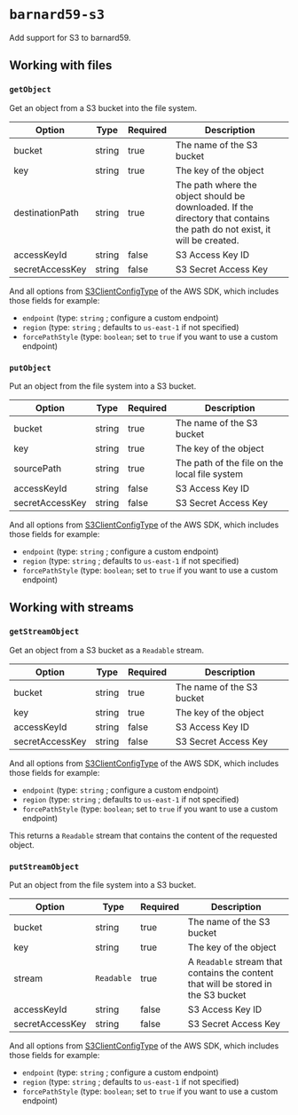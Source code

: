 # `barnard59-s3`

Add support for S3 to barnard59.

## Working with files

### `getObject`

Get an object from a S3 bucket into the file system.

| Option          | Type   | Required | Description                                                                                                               |
| --------------- | ------ | -------- | ------------------------------------------------------------------------------------------------------------------------- |
| bucket          | string | true     | The name of the S3 bucket                                                                                                 |
| key             | string | true     | The key of the object                                                                                                     |
| destinationPath | string | true     | The path where the object should be downloaded. If the directory that contains the path do not exist, it will be created. |
| accessKeyId     | string | false    | S3 Access Key ID                                                                                                          |
| secretAccessKey | string | false    | S3 Secret Access Key                                                                                                      |

And all options from [S3ClientConfigType](https://docs.aws.amazon.com/AWSJavaScriptSDK/v3/latest/Package/-aws-sdk-client-s3/TypeAlias/S3ClientConfigType/) of the AWS SDK, which includes those fields for example:

- `endpoint` (type: `string` ; configure a custom endpoint)
- `region` (type: `string` ; defaults to `us-east-1` if not specified)
- `forcePathStyle` (type: `boolean`; set to `true` if you want to use a custom endpoint)

### `putObject`

Put an object from the file system into a S3 bucket.

| Option          | Type   | Required | Description                                   |
| --------------- | ------ | -------- | --------------------------------------------- |
| bucket          | string | true     | The name of the S3 bucket                     |
| key             | string | true     | The key of the object                         |
| sourcePath      | string | true     | The path of the file on the local file system |
| accessKeyId     | string | false    | S3 Access Key ID                              |
| secretAccessKey | string | false    | S3 Secret Access Key                          |

And all options from [S3ClientConfigType](https://docs.aws.amazon.com/AWSJavaScriptSDK/v3/latest/Package/-aws-sdk-client-s3/TypeAlias/S3ClientConfigType/) of the AWS SDK, which includes those fields for example:

- `endpoint` (type: `string` ; configure a custom endpoint)
- `region` (type: `string` ; defaults to `us-east-1` if not specified)
- `forcePathStyle` (type: `boolean`; set to `true` if you want to use a custom endpoint)

## Working with streams

### `getStreamObject`

Get an object from a S3 bucket as a `Readable` stream.

| Option          | Type   | Required | Description               |
| --------------- | ------ | -------- | ------------------------- |
| bucket          | string | true     | The name of the S3 bucket |
| key             | string | true     | The key of the object     |
| accessKeyId     | string | false    | S3 Access Key ID          |
| secretAccessKey | string | false    | S3 Secret Access Key      |

And all options from [S3ClientConfigType](https://docs.aws.amazon.com/AWSJavaScriptSDK/v3/latest/Package/-aws-sdk-client-s3/TypeAlias/S3ClientConfigType/) of the AWS SDK, which includes those fields for example:

- `endpoint` (type: `string` ; configure a custom endpoint)
- `region` (type: `string` ; defaults to `us-east-1` if not specified)
- `forcePathStyle` (type: `boolean`; set to `true` if you want to use a custom endpoint)

This returns a `Readable` stream that contains the content of the requested object.

### `putStreamObject`

Put an object from the file system into a S3 bucket.

| Option          | Type       | Required | Description                                                                        |
| --------------- | ---------- | -------- | ---------------------------------------------------------------------------------- |
| bucket          | string     | true     | The name of the S3 bucket                                                          |
| key             | string     | true     | The key of the object                                                              |
| stream          | `Readable` | true     | A `Readable` stream that contains the content that will be stored in the S3 bucket |
| accessKeyId     | string     | false    | S3 Access Key ID                                                                   |
| secretAccessKey | string     | false    | S3 Secret Access Key                                                               |

And all options from [S3ClientConfigType](https://docs.aws.amazon.com/AWSJavaScriptSDK/v3/latest/Package/-aws-sdk-client-s3/TypeAlias/S3ClientConfigType/) of the AWS SDK, which includes those fields for example:

- `endpoint` (type: `string` ; configure a custom endpoint)
- `region` (type: `string` ; defaults to `us-east-1` if not specified)
- `forcePathStyle` (type: `boolean`; set to `true` if you want to use a custom endpoint)
